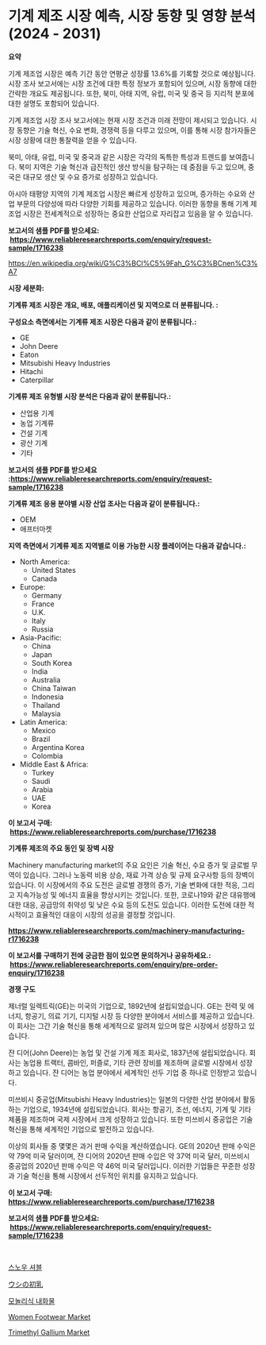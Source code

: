 <p><h1>기계 제조 시장 예측, 시장 동향 및 영향 분석 (2024 - 2031)</h1></p><p><strong>요약</strong></p>
<p><p>기계 제조업 시장은 예측 기간 동안 연평균 성장률 13.6%를 기록할 것으로 예상됩니다. 시장 조사 보고서에는 시장 조건에 대한 특정 정보가 포함되어 있으며, 시장 동향에 대한 간략한 개요도 제공됩니다. 또한, 북미, 아태 지역, 유럽, 미국 및 중국 등 지리적 분포에 대한 설명도 포함되어 있습니다.</p><p>기계 제조업 시장 조사 보고서에는 현재 시장 조건과 미래 전망이 제시되고 있습니다. 시장 동향은 기술 혁신, 수요 변화, 경쟁력 등을 다루고 있으며, 이를 통해 시장 참가자들은 시장 상황에 대한 통찰력을 얻을 수 있습니다.</p><p>북미, 아태, 유럽, 미국 및 중국과 같은 시장은 각각의 독특한 특성과 트렌드를 보여줍니다. 북미 지역은 기술 혁신과 급진적인 생산 방식을 탐구하는 데 중점을 두고 있으며, 중국은 대규모 생산 및 수요 증가로 성장하고 있습니다.</p><p>아시아 태평양 지역의 기계 제조업 시장은 빠르게 성장하고 있으며, 증가하는 수요와 산업 부문의 다양성에 따라 다양한 기회를 제공하고 있습니다. 이러한 동향을 통해 기계 제조업 시장은 전세계적으로 성장하는 중요한 산업으로 자리잡고 있음을 알 수 있습니다.</p></p>
<p><strong>보고서의 샘플 PDF를 받으세요: &nbsp;<a href="https://www.reliableresearchreports.com/enquiry/request-sample/1716238">https://www.reliableresearchreports.com/enquiry/request-sample/1716238</a></strong></p>
<p><a href="https://en.wikipedia.org/wiki/G%C3%BCl%C5%9Fah_G%C3%BCnen%C3%A7">https://en.wikipedia.org/wiki/G%C3%BCl%C5%9Fah_G%C3%BCnen%C3%A7</a></p>
<p><strong>시장 세분화:</strong></p>
<p><strong> 기계류 제조 시장은 개요, 배포, 애플리케이션 및 지역으로 더 분류됩니다. :</strong></p>
<p><strong>구성요소 측면에서는 기계류 제조 시장은 다음과 같이 분류됩니다.:</strong></p>
<p><ul><li>GE</li><li>John Deere</li><li>Eaton</li><li>Mitsubishi Heavy Industries</li><li>Hitachi</li><li>Caterpillar</li></ul></p>
<p><strong> 기계류 제조 유형별 시장 분석은 다음과 같이 분류됩니다.:</strong></p>
<p><ul><li>산업용 기계</li><li>농업 기계류</li><li>건설 기계</li><li>광산 기계</li><li>기타</li></ul></p>
<p><strong>보고서의 샘플 PDF를 받으세요 :<a href="https://www.reliableresearchreports.com/enquiry/request-sample/1716238">https://www.reliableresearchreports.com/enquiry/request-sample/1716238</a></strong></p>
<p><strong> 기계류 제조 응용 분야별 시장 산업 조사는 다음과 같이 분류됩니다.:</strong></p>
<p><ul><li>OEM</li><li>애프터마켓</li></ul></p>
<p><strong>지역 측면에서 기계류 제조 지역별로 이용 가능한 시장 플레이어는 다음과 같습니다.:</strong></p>
<p><ul>
    <li>
        North America:
        <ul>
            <li>United States</li>
            <li>Canada</li>
        </ul>
    </li>
    <li>
        Europe:
        <ul>
            <li>Germany</li>
            <li>France</li>
            <li>U.K.</li>
            <li>Italy</li>
            <li>Russia</li>
        </ul>
    </li>
    <li>
        Asia-Pacific:
        <ul>
            <li>China</li>
            <li>Japan</li>
            <li>South Korea</li>
            <li>India</li>
            <li>Australia</li>
            <li>China Taiwan</li>
            <li>Indonesia</li>
            <li>Thailand</li>
            <li>Malaysia</li>
        </ul>
    </li>
    <li>
        Latin America:
        <ul>
            <li>Mexico</li>
            <li>Brazil</li>
            <li>Argentina Korea</li>
            <li>Colombia</li>
        </ul>
    </li>
    <li>
        Middle East & Africa:
        <ul>
            <li>Turkey</li>
            <li>Saudi</li>
            <li>Arabia</li>
            <li>UAE</li>
            <li>Korea</li>
        </ul>
    </li>
    </ul></p>
<p><strong>이 보고서 구매: &nbsp;<a href="https://www.reliableresearchreports.com/purchase/1716238">https://www.reliableresearchreports.com/purchase/1716238</a></strong></p>
<p><strong>기계류 제조의 주요 동인 및 장벽 시장</strong></p>
<p><p>Machinery manufacturing market의 주요 요인은 기술 혁신, 수요 증가 및 글로벌 무역이 있습니다. 그러나 노동력 비용 상승, 재료 가격 상승 및 규제 요구사항 등의 장벽이 있습니다. 이 시장에서의 주요 도전은 글로벌 경쟁의 증가, 기술 변화에 대한 적응, 그리고 지속가능성 및 에너지 효율을 향상시키는 것입니다. 또한, 코로나19와 같은 대유행에 대한 대응, 공급망의 취약성 및 낮은 수요 등의 도전도 있습니다. 이러한 도전에 대한 적시적이고 효율적인 대응이 시장의 성공을 결정할 것입니다.</p></p>
<p><strong><a href="https://www.reliableresearchreports.com/machinery-manufacturing-r1716238">https://www.reliableresearchreports.com/machinery-manufacturing-r1716238</a></strong></p>
<p><strong>이 보고서를 구매하기 전에 궁금한 점이 있으면 문의하거나 공유하세요.: &nbsp;<a href="https://www.reliableresearchreports.com/enquiry/pre-order-enquiry/1716238">https://www.reliableresearchreports.com/enquiry/pre-order-enquiry/1716238</a></strong></p>
<p><strong>경쟁 구도</strong></p>
<p><p>제너럴 일렉트릭(GE)는 미국의 기업으로, 1892년에 설립되었습니다. GE는 전력 및 에너지, 항공기, 의료 기기, 디지털 시장 등 다양한 분야에서  서비스를 제공하고 있습니다. 이 회사는 그간 기술 혁신을 통해 세계적으로 알려져 있으며 많은 시장에서 성장하고 있습니다.</p><p>쟌 디어(John Deere)는 농업 및 건설 기계 제조 회사로, 1837년에 설립되었습니다. 회사는 농업용 트랙터, 콤바인, 퍼즐로, 기타 관련 장비를 제조하며 글로벌 시장에서 성장하고 있습니다. 쟌 디어는 농업 분야에서 세계적인 선두 기업 중 하나로 인정받고 있습니다.</p><p>미쓰비시 중공업(Mitsubishi Heavy Industries)는 일본의 다양한 산업 분야에서 활동하는 기업으로, 1934년에 설립되었습니다. 회사는 항공기, 조선, 에너지, 기계 및 기타 제품을 제조하며 국제 시장에서 크게 성장하고 있습니다. 또한 미쓰비시 중공업은 기술 혁신을 통해 세계적인 기업으로 발전하고 있습니다.</p><p>이상의 회사들 중 몇몇은 과거 판매 수익을 계산하였습니다. GE의 2020년 판매 수익은 약 79억 미국 달러이며, 쟌 디어의 2020년 판매 수입은 약 37억 미국 달러, 미쓰비시 중공업의 2020년 판매 수익은 약 46억 미국 달러입니다. 이러한 기업들은 꾸준한 성장과 기술 혁신을 통해 시장에서 선두적인 위치를 유지하고 있습니다.</p></p>
<p><strong>이 보고서 구매: &nbsp; <a href="https://www.reliableresearchreports.com/purchase/1716238">https://www.reliableresearchreports.com/purchase/1716238</a></strong></p>
<p><strong>보고서의 샘플 PDF를 받으세요: &nbsp;<a href="https://www.reliableresearchreports.com/enquiry/request-sample/1716238">https://www.reliableresearchreports.com/enquiry/request-sample/1716238</a></strong><strong></strong></p>
<p>&nbsp;</p>
<p><p><a href="https://github.com/LuckeyCorbin/Market-Research-Report-List-2/blob/main/521673224156.md">스노우 셔블</a></p><p><a href="https://github.com/RandallRunte2023/Market-Research-Report-List-2/blob/main/461027117278.md">ウシの初乳</a></p><p><a href="https://github.com/shampaakter36/Market-Research-Report-List-2/blob/main/381588624155.md">모놀리식 내화물</a></p><p><a href="https://medium.com/@jeancoleman732/women-footwear-market-research-report-includes-analysis-on-market-size-share-and-growth-rate-at-11-5e973d3e585c">Women Footwear Market</a></p><p><a href="https://github.com/wrwgzwbr35/Market-Research-Report-List-1/blob/main/trimethyl-gallium-market.md">Trimethyl Gallium Market</a></p></p>